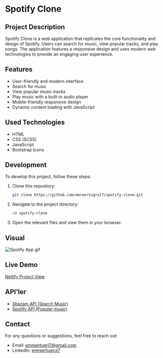 # Spotify Clone

## Project Description

Spotify Clone is a web application that replicates the core functionality and design of Spotify. Users can search for music, view popular tracks, and play songs. The application features a responsive design and uses modern web technologies to provide an engaging user experience.

## Features

- User-friendly and modern interface
- Search for music
- View popular music tracks
- Play music with a built-in audio player
- Mobile-friendly responsive design
- Dynamic content loading with JavaScript

## Used Technologies

- HTML
- CSS (SCSS)
- JavaScript
- Bootstrap Icons

## Development

To develop this project, follow these steps:

1. Clone this repository:

   ```bash
   git clone https://github.com/emreertugrul7/spotify-clone.git

   ```

2. Navigate to the project directory:

   ```bash
   cd spotify-clone

   ```

3. Open the relevant files and view them in your browser.

## Visual

<img src="/images/spotify.gif" alt="Spotify App gif">

## Live Demo

<a href="https://menua">Netlify Project View</a>

## API'ler

- <a href="https://rapidapi.com/apidojo/api/shazam">Shazam API (Search Music)</a>
- <a href="https://rapidapi.com/Glavier/api/spotify23">Spotify API (Popular music)</a>

## Contact

For any questions or suggestions, feel free to reach out:

- Email: emreertugrl7@gmail.com
- LinkedIn: [emreertugrul7](https://www.linkedin.com/in/emreertugrul7/)
